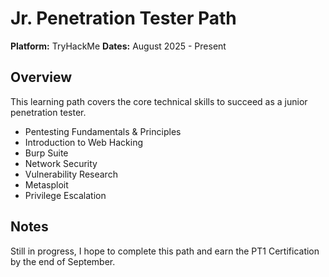 # Jr. Penetration Tester Path

**Platform:** TryHackMe
**Dates:** August 2025 - Present

## Overview
This learning path covers the core technical skills to succeed as a junior penetration tester.
- Pentesting Fundamentals & Principles
- Introduction to Web Hacking
- Burp Suite
- Network Security
- Vulnerability Research
- Metasploit
- Privilege Escalation

## Notes
Still in progress, I hope to complete this path and earn the PT1 Certification by the end of September.
